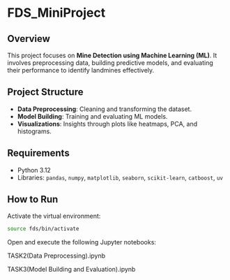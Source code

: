 # FDS_MiniProject

## Overview

This project focuses on **Mine Detection using Machine Learning (ML)**. It involves preprocessing data, building predictive models, and evaluating their performance to identify landmines effectively.

## Project Structure
- **Data Preprocessing**: Cleaning and transforming the dataset.
- **Model Building**: Training and evaluating ML models.
- **Visualizations**: Insights through plots like heatmaps, PCA, and histograms.

## Requirements
- Python 3.12
- Libraries: `pandas`, `numpy`, `matplotlib`, `seaborn`, `scikit-learn`, `catboost`, `uv`

## How to Run

Activate the virtual environment:

```bash
source fds/bin/activate
```

Open and execute the following Jupyter notebooks:

TASK2(Data Preprocessing).ipynb

TASK3(Model Building and Evaluation).ipynb